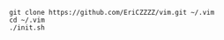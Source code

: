``` shell script
    git clone https://github.com/EriCZZZZ/vim.git ~/.vim
    cd ~/.vim
    ./init.sh
```
